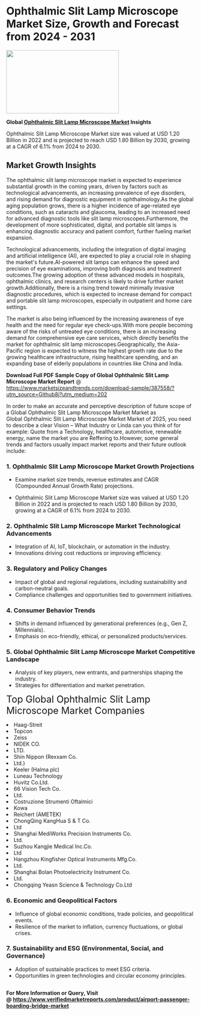 <H1>Ophthalmic Slit Lamp Microscope Market Size, Growth and Forecast from 2024 - 2031</H1><img class="aligncenter size-medium wp-image-584254" src="https://thirdeyenews.in/wp-content/uploads/2024/09/Global-Market-Research-300x168.jpeg" alt="" width="300" height="168" /><p><strong>Global&nbsp;<a href="https://www.marketsizeandtrends.com/download-sample/387558/?utm_source=Github8j?utm_medium=202">Ophthalmic Slit Lamp Microscope Market</a> Insights</strong></p><p>Ophthalmic Slit Lamp Microscope Market size was valued at USD 1.20 Billion in 2022 and is projected to reach USD 1.80 Billion by 2030, growing at a CAGR of 6.1% from 2024 to 2030.</p><p><h2>Market Growth Insights</h2> <p>The ophthalmic slit lamp microscope market is expected to experience substantial growth in the coming years, driven by factors such as technological advancements, an increasing prevalence of eye disorders, and rising demand for diagnostic equipment in ophthalmology.As the global aging population grows, there is a higher incidence of age-related eye conditions, such as cataracts and glaucoma, leading to an increased need for advanced diagnostic tools like slit lamp microscopes.Furthermore, the development of more sophisticated, digital, and portable slit lamps is enhancing diagnostic accuracy and patient comfort, further fueling market expansion.</p> <p>Technological advancements, including the integration of digital imaging and artificial intelligence (AI), are expected to play a crucial role in shaping the market's future.AI-powered slit lamps can enhance the speed and precision of eye examinations, improving both diagnosis and treatment outcomes.The growing adoption of these advanced models in hospitals, ophthalmic clinics, and research centers is likely to drive further market growth.Additionally, there is a rising trend toward minimally invasive diagnostic procedures, which is expected to increase demand for compact and portable slit lamp microscopes, especially in outpatient and home care settings.</p> <p>The market is also being influenced by the increasing awareness of eye health and the need for regular eye check-ups.With more people becoming aware of the risks of untreated eye conditions, there is an increasing demand for comprehensive eye care services, which directly benefits the market for ophthalmic slit lamp microscopes.Geographically, the Asia-Pacific region is expected to witness the highest growth rate due to the growing healthcare infrastructure, rising healthcare spending, and an expanding base of elderly populations in countries like China and India.</p> <p><span class=""><strong>Download Full PDF Sample Copy of Global Ophthalmic Slit Lamp Microscope Market Report</strong> @ <a href="https://www.marketsizeandtrends.com/download-sample/387558/?utm_source=Github8j?utm_medium=202" target="_blank">https://www.marketsizeandtrends.com/download-sample/387558/?utm_source=Github8j?utm_medium=202</a></span></p><p>In order to make an accurate and perceptive description of future scope of a Global&nbsp;Ophthalmic Slit Lamp Microscope Market Market as Global&nbsp;Ophthalmic Slit Lamp Microscope Market Market of 2025, you need to describe a clear Vision &ndash; What Industry or Linda can you think of for example: Quote from a Technology, healthcare, automotive, renewable energy, name the market you are Reffering to.However, some general trends and factors usually impact market reports and their future outlook include:</p><h3>1.&nbsp;<strong>Ophthalmic Slit Lamp Microscope Market Growth Projections</strong></h3><ul><li>Examine market size trends, revenue estimates and CAGR (Compounded Annual Growth Rate) projections.</li><li><p>Ophthalmic Slit Lamp Microscope Market size was valued at USD 1.20 Billion in 2022 and is projected to reach USD 1.80 Billion by 2030, growing at a CAGR of 6.1% from 2024 to 2030.</p></li></ul><h3>2.&nbsp;<strong>Ophthalmic Slit Lamp Microscope Market Technological Advancements</strong></h3><ul><li>Integration of AI, IoT, blockchain, or automation in the industry.</li><li>Innovations driving cost reductions or improving efficiency.</li></ul><h3>3.&nbsp;<strong>Regulatory and Policy Changes</strong></h3><ul><li>Impact of global and regional regulations, including sustainability and carbon-neutral goals.</li><li>Compliance challenges and opportunities tied to government initiatives.</li></ul><h3>4.&nbsp;<strong>Consumer Behavior Trends</strong></h3><ul><li>Shifts in demand influenced by generational preferences (e.g., Gen Z, Millennials).</li><li>Emphasis on eco-friendly, ethical, or personalized products/services.</li></ul><h3>5.&nbsp;<strong>Global Ophthalmic Slit Lamp Microscope Market Competitive Landscape</strong></h3><ul><li>Analysis of key players, new entrants, and partnerships shaping the industry.</li><li>Strategies for differentiation and market penetration.</li></ul><p data-pm-slice="1 1 []"><span style="color: inherit; font-family: inherit; font-size: 25px;">Top Global Ophthalmic Slit Lamp Microscope Market Companies</span></p><div class="" data-test-id=""><p><li>Haag-Streit</li><li> Topcon</li><li> Zeiss</li><li> NIDEK CO.</li><li>LTD.</li><li> Shin Nippon (Rexxam Co.</li><li> Ltd.)</li><li> Keeler (Halma plc)</li><li> Luneau Technology</li><li> Huvitz Co.Ltd.</li><li> 66 Vision Tech Co.</li><li> Ltd.</li><li> Costruzione Strumenti Oftalmici</li><li> Kowa</li><li> Reichert (AMETEK)</li><li> ChongQing KangHua S & T Co.</li><li> Ltd</li><li> Shanghai MediWorks Precision Instruments Co.</li><li> Ltd.</li><li> Suzhou Kangjie Medical Inc.Co.</li><li>Ltd</li><li> Hangzhou Kingfisher Optical Instruments Mfg.Co.</li><li> Ltd.</li><li> Shanghai Bolan Photoelectricity Instrument Co.</li><li>Ltd.</li><li> Chongqing Yeasn Science & Technology Co.Ltd</li></p></div><h3>6.&nbsp;<strong>Economic and Geopolitical Factors</strong></h3><ul><li>Influence of global economic conditions, trade policies, and geopolitical events.</li><li>Resilience of the market to inflation, currency fluctuations, or global crises.</li></ul><h3>7.&nbsp;<strong>Sustainability and ESG (Environmental, Social, and Governance)</strong></h3><ul><li>Adoption of sustainable practices to meet ESG criteria.</li><li>Opportunities in green technologies and circular economy principles.</li></ul><h2><strong style="font-size: 14px;">For More Information or Query, Visit @&nbsp;</strong><a style="background-color: #ffffff; font-size: 14px;" href="https://www.marketsizeandtrends.com/report/ophthalmic-slit-lamp-microscope-market/" target="_blank">https://www.verifiedmarketreports.com/product/airport-passenger-boarding-bridge-market</a></h2>